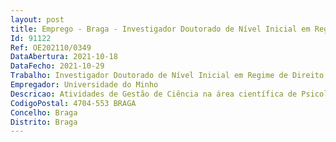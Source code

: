 ```yaml
--- 
layout: post
title: Emprego - Braga - Investigador Doutorado de Nível Inicial em Regime de Direito Privado
Id: 91122
Ref: OE202110/0349
DataAbertura: 2021-10-18
DataFecho: 2021-10-29
Trabalho: Investigador Doutorado de Nível Inicial em Regime de Direito Privado
Empregador: Universidade do Minho
Descricao: Atividades de Gestão de Ciência na área científica de Psicologia, no âmbito do Financiamento Plurianual às Unidades de I&D, estabelecido pelo Contrato Programa entre a Fundação para a Ciência e Tecnologia na sua Componente Programática (UIDP 01662 2020), financiado pela FCT através do Orçamento de Estado, com vista a realizar atividades científicas e técnicas enquadradas nas missões do Centro de Investigação em Psicologia.
CodigoPostal: 4704-553 BRAGA
Concelho: Braga
Distrito: Braga
--- 
```

